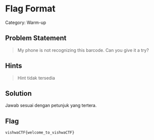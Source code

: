 # Flag Format
Category: Warm-up
## Problem Statement
> My phone is not recognizing this barcode. Can you give it a try?
## Hints
> Hint tidak tersedia
## Solution
Jawab sesuai dengan petunjuk yang tertera.
## Flag
`vishwaCTF{welcome_to_vishwaCTF}`